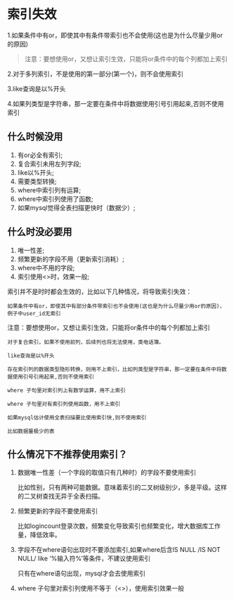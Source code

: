 索引失效
===

1.如果条件中有or，即使其中有条件带索引也不会使用(这也是为什么尽量少用or的原因)

> 注意：要想使用or，又想让索引生效，只能将or条件中的每个列都加上索引

2.对于多列索引，不是使用的第一部分(第一个)，则不会使用索引

3.like查询是以%开头

4.如果列类型是字符串，那一定要在条件中将数据使用引号引用起来,否则不使用索引

什么时候没用
---

1. 有or必全有索引;
2. 复合索引未用左列字段;
3. like以%开头;
4. 需要类型转换;
5. where中索引列有运算;
6. where中索引列使用了函数;
7. 如果mysql觉得全表扫描更快时（数据少）;

什么时没必要用
---

1. 唯一性差;
2. 频繁更新的字段不用（更新索引消耗）;
3. where中不用的字段;
4. 索引使用<>时，效果一般;

索引并不是时时都会生效的，比如以下几种情况，将导致索引失效：

    如果条件中有or，即使其中有部分条件带索引也不会使用(这也是为什么尽量少用or的原因)，例子中user_id无索引

注意：要想使用or，又想让索引生效，只能将or条件中的每个列都加上索引

    对于复合索引，如果不使用前列，后续列也将无法使用，类电话簿。
    
    like查询是以%开头

    存在索引列的数据类型隐形转换，则用不上索引，比如列类型是字符串，那一定要在条件中将数据使用引号引用起来,否则不使用索引

    where 子句里对索引列上有数学运算，用不上索引

    where 子句里对有索引列使用函数，用不上索引

    如果mysql估计使用全表扫描要比使用索引快,则不使用索引

    比如数据量极少的表

什么情况下不推荐使用索引？
----

1. 数据唯一性差（一个字段的取值只有几种时）的字段不要使用索引

    比如性别，只有两种可能数据。意味着索引的二叉树级别少，多是平级。这样的二叉树查找无异于全表扫描。

2. 频繁更新的字段不要使用索引

    比如logincount登录次数，频繁变化导致索引也频繁变化，增大数据库工作量，降低效率。

3. 字段不在where语句出现时不要添加索引,如果where后含IS NULL /IS NOT NULL/ like ‘%输入符%’等条件，不建议使用索引

    只有在where语句出现，mysql才会去使用索引

4. where 子句里对索引列使用不等于（<>），使用索引效果一般
